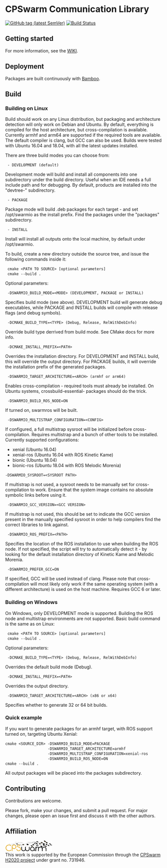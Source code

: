 # CPSwarm Communication Library
[![GitHub tag (latest SemVer)](https://img.shields.io/github/tag/cpswarm/deployment-tool.svg)](https://github.com/cpswarm/swarmio/tags)
[![Build Status](https://travis-ci.com/cpswarm/deployment-tool.svg?branch=master)](https://travis-ci.com/cpswarm/swarmio)  

## Getting started
For more information, see the [WIKI](https://github.com/cpswarm/swarmio/wiki).

## Deployment
Packages are built continuously with [Bamboo](https://pipelines.linksmart.eu/browse/CPSW-ALS/latest).

## Build
### Building on Linux
Build should work on any Linux distribution, but packaging
and architecture detection will only work on Debian and 
Ubuntu. By default, everything is compiled for the host 
architecture, but cross-compilation is available. Currently 
armhf and arm64 are supported if the required tools are 
available. The default compiler is clang, but GCC can also 
be used. Builds were tested with Ubuntu 16.04 and 18.04,
with all the latest updates installed.

There are three build modes you can choose from:

     - DEVELOPMENT (default)

 
 Development mode will build and install all components into
 one subdirectory under the build directory. Useful when an
 IDE needs a full include path and for debugging. By default,
 products are installed into the "devtree-<ARCH>" subdirectory.
 

     - PACKAGE

 
 Package mode will build .deb packages for each target -
 and set /opt/swarmio as the install prefix. Find the packages
 under the "packages" subdirectory.
 

     - INSTALL

 
 Install will install all outputs onto the local machine,
 by default under /opt/swarmio.
 
To build, create a new directory outside the source tree, 
and issue the following commands inside it:

     cmake <PATH TO SOURCE> [optional parameters]
     cmake --build .

 
Optional parameters:

     -DSWARMIO_BUILD_MODE=<MODE> (DEVELOPMENT, PACKAGE or INSTALL)

 Specifies build mode (see above). DEVELOPMENT build will
 generate debug executables, while PACKAGE and INSTALL builds
 will compile with release flags (and debug symbols).

     -DCMAKE_BUILD_TYPE=<TYPE> (Debug, Release, RelWithDebInfo)

 Override build type derrived from build mode. See CMake docs
 for more info.

     -DCMAKE_INSTALL_PREFIX=<PATH>

 Overrides the installation directory. For DEVELOPMENT and
 INSTALL build, this will override the output directory. For
 PACKAGE builds, it will override the installation prefix 
 of the generated packages.

     -DSWARMIO_TARGET_ARCHITECTURE=<ARCH> (armhf or arm64)

 Enables cross-compilation - required tools must already be
 installed. On Ubuntu systems, crossbuild-essential-<ARCH>
 packages should do the trick.

     -DSWARMIO_BUILD_ROS_NODE=ON

 If turned on, swarmros will be built.

     -DSWARMIO_MULTISTRAP_CONFIGURATION=<CONFIG>

 If configured, a full multistrap sysroot will be initialized
 before cross-compilation. Requires multistrap and a bunch of 
 other tools to be installed. Currently supported configurations:
  - xenial (Ubuntu 16.04)
  - xenial-ros (Ubuntu 16.04 with ROS Kinetic Kame)
  - bionic (Ubuntu 18.04)
  - bionic-ros (Ubuntu 18.04 with ROS Melodic Morenia)

```	
-DSWARMIO_SYSROOT=<SYSROOT PATH>
```

 If multistrap is not used, a sysroot needs to be manually set
 for cross-compilation to work. Ensure that the system image
 contains no absolute symbolic links before using it.

     -DSWARMIO_GCC_VERSION=<GCC VERSION>

 If multistrap is not used, this should be set to indicate the
 GCC version present in the manually specified sysroot in order
 to help compilers find the correct libraries to link against.

     -DSWARMIO_ROS_PREFIX=<PATH>

 Specifies the location of the ROS installation to use when 
 building the ROS node. If not specified, the script will try
 to automatically detect it - by looking for the default 
 installation directory of Kinetic Kame and Melodic Morenia.

     -DSWARMIO_PREFER_GCC=ON

 If specified, GCC will be used instead of clang. Please note
 that cross-compilation will most likely only work if the
 same operating system (with a different architecture) is
 used on the host machine. Requires GCC 6 or later.
 
### Building on Windows

On Windows, only DEVELOPMENT mode is supported. Building the
ROS node and multistrap environments are not supported. Basic
build command is the same as on Linux:

     cmake <PATH TO SOURCE> [optional parameters]
     cmake --build .

 
Optional parameters:

     -DCMAKE_BUILD_TYPE=<TYPE> (Debug, Release, RelWithDebInfo)

 Overrides the default build mode (Debug).

     -DCMAKE_INSTALL_PREFIX=<PATH>

 Overrides the output directory. 

     -DSWARMIO_TARGET_ARCHITECTURE=<ARCH> (x86 or x64)

 Specifies whether to generate 32 or 64 bit builds.


### Quick example


If you want to generate packages for an armhf target, with
ROS support turned on, targeting Ubuntu Xenial:

    cmake <SOURCE_DIR> -DSWARMIO_BUILD_MODE=PACKAGE
                       -DSWARMIO_TARGET_ARCHITECTURE=armhf
                       -DSWARMIO_MULTISTRAP_CONFIGURATION=xenial-ros
                       -DSWARMIO_BUILD_ROS_NODE=ON
    cmake --build .

All output packages will be placed into the packages subdirectory.

## Contributing
Contributions are welcome. 

Please fork, make your changes, and submit a pull request. For major changes, please open an issue first and discuss it with the other authors.

## Affiliation
![CPSwarm](https://github.com/cpswarm/template/raw/master/cpswarm.png)  
This work is supported by the European Commission through the [CPSwarm H2020 project](https://cpswarm.eu) under grant no. 731946.
